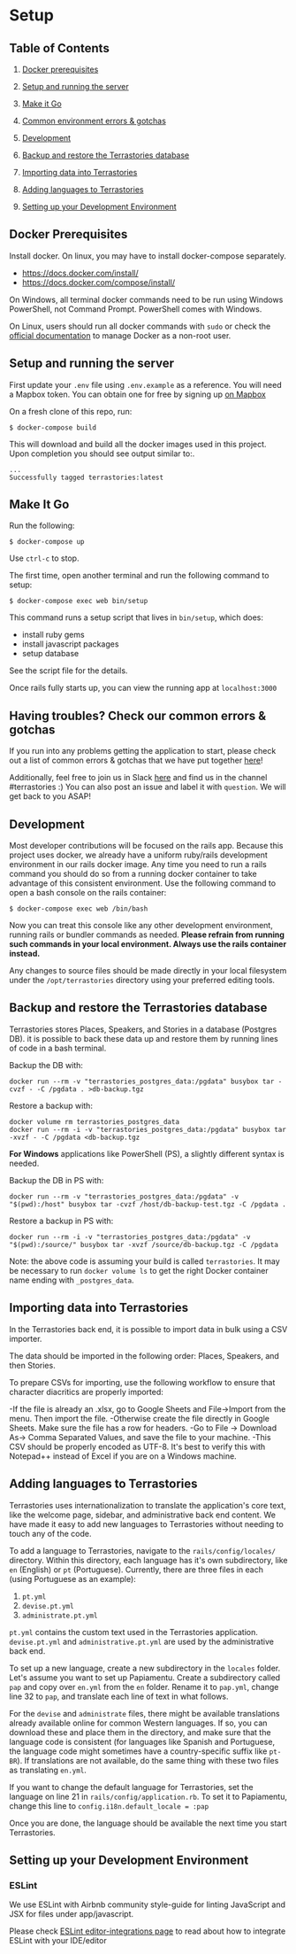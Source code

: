 # Setup

## Table of Contents

1. [Docker prerequisites](#docker-prerequisites)

2. [Setup and running the server](#Setup-and-running-the-server)

3. [Make it Go](#Make-It-Go)

6. [Common environment errors & gotchas](#having-troubles-check-our-common-errors--gotchas)

5. [Development](#development)

6. [Backup and restore the Terrastories database](#backup-and-restore-the-terrastories-database)

7. [Importing data into Terrastories](#importing-data-into-terrastories)

8. [Adding languages to Terrastories](#adding-languages-to-terrastories)

9. [Setting up your Development Environment](#setting-up-your-development-environment)

## Docker Prerequisites

Install docker. On linux, you may have to install docker-compose separately.

- https://docs.docker.com/install/
- https://docs.docker.com/compose/install/

On Windows, all terminal docker commands need to be run using Windows PowerShell, not Command Prompt.
PowerShell comes with Windows.

On Linux, users should run all docker commands with `sudo` or check the [official documentation](https://docs.docker.com/install/linux/linux-postinstall/) to manage Docker as a non-root user.

## Setup and running the server

First update your `.env` file using `.env.example` as a reference. You will need a Mapbox token. You can obtain one for free by signing up [on Mapbox](https://mapbox.com/signup)

On a fresh clone of this repo, run:

```
$ docker-compose build
```

This will download and build all the docker images used in this project. Upon completion you should see output similar to:.

```
...
Successfully tagged terrastories:latest
```

## Make It Go

Run the following:

```
$ docker-compose up
```

Use `ctrl-c` to stop.


The first time, open another terminal and run the following command to setup:

```
$ docker-compose exec web bin/setup
```

This command runs a setup script that lives in `bin/setup`, which does:

- install ruby gems
- install javascript packages
- setup database

See the script file for the details.

Once rails fully starts up, you can view the running app at `localhost:3000`

## Having troubles? Check our common errors & gotchas

If you run into any problems getting the application to start, please check out a list of common errors & gotchas that we have put together [here](https://docs.google.com/document/d/1uSbQl56rAh3AA8Xm7IRZ8qepAMVN55ZOkAqQ8Kh423E/edit)!

Additionally, feel free to join us in Slack [here](https://t.co/kUtI3lnpW1) and find us in the channel #terrastories :) You can also post an issue and label it with `question`. We will get back to you ASAP!

## Development

Most developer contributions will be focused on the rails app. Because this project uses
docker, we already have a uniform ruby/rails development environment in our rails docker
image. Any time you need to run a rails command you should do so from a running docker
container to take advantage of this consistent environment. Use the following command to
open a bash console on the rails container:

```
$ docker-compose exec web /bin/bash
```

Now you can treat this console like any other development environment, running rails or
bundler commands as needed. **Please refrain from running such commands in your local
environment. Always use the rails container instead.**

Any changes to source files should be made directly in your local filesystem under the
`/opt/terrastories` directory using your preferred editing tools.

## Backup and restore the Terrastories database

Terrastories stores Places, Speakers, and Stories in a database (Postgres DB). it is possible to back these data up and restore them by running lines of code in a bash terminal.

Backup the DB with:

```
docker run --rm -v "terrastories_postgres_data:/pgdata" busybox tar -cvzf - -C /pgdata . >db-backup.tgz 
```

Restore a backup with:

```
docker volume rm terrastories_postgres_data
docker run --rm -i -v "terrastories_postgres_data:/pgdata" busybox tar -xvzf - -C /pgdata <db-backup.tgz
```

**For Windows** applications like PowerShell (PS), a slightly different syntax is needed. 

Backup the DB in PS with:

```
docker run --rm -v "terrastories_postgres_data:/pgdata" -v "$(pwd):/host" busybox tar -cvzf /host/db-backup-test.tgz -C /pgdata .
```

Restore a backup in PS with:

```
docker run --rm -i -v "terrastories_postgres_data:/pgdata" -v "$(pwd):/source/" busybox tar -xvzf /source/db-backup.tgz -C /pgdata
```

Note: the above code is assuming your build is called `terrastories`. It may be necessary to run `docker volume ls` to get the right Docker container name ending with `_postgres_data`.

## Importing data into Terrastories

In the Terrastories back end, it is possible to import data in bulk using a CSV importer.

The data should be imported in the following order: Places, Speakers, and then Stories.

To prepare CSVs for importing, use the following workflow to ensure that character diacritics are properly imported:

-If the file is already an .xlsx, go to Google Sheets and File->Import from the menu. Then import the file.
-Otherwise create the file directly in Google Sheets. Make sure the file has a row for headers.
-Go to File -> Download As-> Comma Separated Values, and save the file to your machine.
-This CSV should be properly encoded as UTF-8. It's best to verify this with Notepad++ instead of Excel if you are on a Windows machine.

## Adding languages to Terrastories

Terrastories uses internationalization to translate the application's core text, like the welcome page, sidebar, and administrative back end content. We have made it easy to add new languages to Terrastories without needing to touch any of the code.

To add a language to Terrastories, navigate to the `rails/config/locales/` directory. Within this directory, each language has it's own subdirectory, like `en` (English) or `pt` (Portuguese). Currently, there are three files in each (using Portuguese as an example):

1.  `pt.yml`
2.  `devise.pt.yml`
3.  `administrate.pt.yml`

`pt.yml` contains the custom text used in the Terrastories application. `devise.pt.yml` and `administrative.pt.yml` are used by the administrative back end.

To set up a new language, create a new subdirectory in the `locales` folder. Let's assume you want to set up Papiamentu. Create a subdirectory called `pap` and copy over `en.yml` from the `en` folder. Rename it to `pap.yml`, change line 32 to `pap`, and translate each line of text in what follows.

For the `devise` and `administrate` files, there might be available translations already available online for common Western languages. If so, you can download these and place them in the directory, and make sure that the language code is consistent (for languages like Spanish and Portuguese, the language code might sometimes have a country-specific suffix like `pt-BR`). If translations are not available, do the same thing with these two files as translating `en.yml`.

If you want to change the default language for Terrastories, set the language on line 21 in `rails/config/application.rb`. To set it to Papiamentu, change this line to `config.i18n.default_locale = :pap`

Once you are done, the language should be available the next time you start Terrastories.


## Setting up your Development Environment

### ESLint

We use ESLint with Airbnb community style-guide for linting JavaScript and JSX for files under app/javascript.

Please check [ESLint editor-integrations page](https://eslint.org/docs/user-guide/integrations#editors) to read about how to integrate ESLint with your IDE/editor
